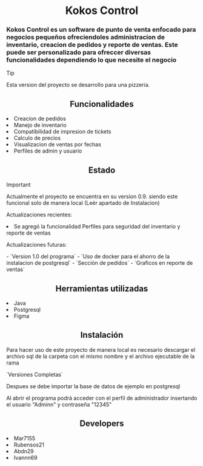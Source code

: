 <h1 align="center">  Kokos Control </h1>


### Kokos Control es un software de punto de venta enfocado para negocios pequeños ofreciendoles administracion de inventario, creacion de pedidos y reporte de ventas. Este puede ser personalizado para ofreccer diversas funcionalidades dependiendo lo que necesite el negocio

> [!TIP]
> Esta version del proyecto se desarrollo para una pizzeria.

<h2 align="center">Funcionalidades</h2>

<li>Creacion de pedidos</li>
<li>Manejo de inventario</li>
<li>Compatibilidad de impresion de tickets</li>
<li>Calculo de precios</li>
<li>Visualizacion de ventas por fechas</li>
<li>Perfiles de admin y usuario</li>

<h2 align="center">Estado</h2>

> [!IMPORTANT]
> Actualmente el proyecto se encuentra en su version 0.9. siendo este funcional solo de manera local (Leér apartado de Instalacion) 

<p>Actualizaciones recientes: </p>
<li>Se agregó la funcionalidad Perfiles para seguridad del inventario y reporte de ventas</li>

<p>Actualizaciones futuras: </p>
- `Version 1.0 del programa`
- `Uso de docker para el ahorro de la instalacion de postgresql`
- `Sección de pedidos`
- `Graficos en reporte de ventas`

<h2 align="center">Herramientas utilizadas </h2>
<li>Java</li>
<li>Postgresql</li>
<li>Figma</li>

<h2 align="center">Instalación</h2>
<p>Para hacer uso de este proyecto de manera local es necesario descargar el archivo sql de la carpeta con el mismo nombre y el archivo ejecutable de la rama</p> `Versiones Completas`
<p>Despues se debe importar la base de datos de ejemplo en postgresql</p>
<p>Al abrir el programa podrá acceder con el perfil de administrador insertando el usuario "Adminn" y contraseña "12345"</p>

<h2 align="center">Developers</h2>
<li>Mar7155</li>
<li>Rubensos21</li>
<li>Abdn29</li>
<li>Ivannn69</li>
